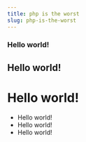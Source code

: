 ```yaml
---
title: php is the worst
slug: php-is-the-worst
---
```

### Hello world!
## Hello world!
# Hello world!
 * Hello world!
 * Hello world!
 * Hello world!
